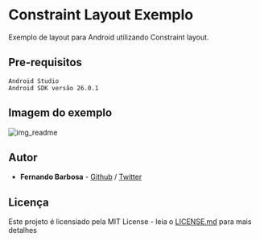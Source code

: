 # Constraint Layout Exemplo

Exemplo de layout para Android utilizando Constraint layout.

## Pre-requisitos

```
Android Studio
Android SDK versão 26.0.1
```

## Imagem do exemplo

![img_readme](https://user-images.githubusercontent.com/11401319/31965745-1327d3fe-b8e7-11e7-92c5-7b611c4d8ceb.png)

## Autor

* **Fernando Barbosa** -  [Github](https://github.com/fernando-barbosa) / [Twitter](https://twitter.com/fernandobarbosa) 

## Licença

Este projeto é licensiado pela MIT License - leia o [LICENSE.md](LICENSE.md) para mais detalhes

